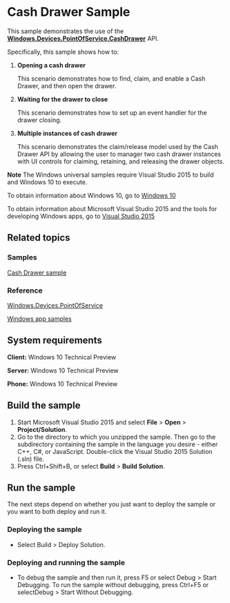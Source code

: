 # Cash Drawer Sample

This sample demonstrates the use of the [**Windows.Devices.PointOfService.CashDrawer**](http://msdn.microsoft.com/library/windows/apps/dn298071) API.

Specifically, this sample shows how to:

1.  **Opening a cash drawer**

    This scenario demonstrates how to find, claim, and enable a Cash Drawer, and then open the drawer.

2.  **Waiting for the drawer to close**

    This scenario demonstrates how to set up an event handler for the drawer closing.

3.  **Multiple instances of cash drawer**

    This scenario demonstrates the claim/release model used by the Cash Drawer API by allowing the user to manager two cash drawer instances with UI controls for claiming, retaining, and releasing the drawer objects.


**Note** The Windows universal samples require Visual Studio 2015 to build and Windows 10 to execute.
 
To obtain information about Windows 10, go to [Windows 10](http://go.microsoft.com/fwlink/?LinkID=532421)

To obtain information about Microsoft Visual Studio 2015 and the tools for developing Windows apps, go to [Visual Studio 2015](http://go.microsoft.com/fwlink/?LinkID=532422)

## Related topics

### Samples

[Cash Drawer sample](https://github.com/Microsoft/Windows-universal-samples/tree/master/cashdrawer)

### Reference

[Windows.Devices.PointOfService](http://msdn.microsoft.com/library/windows/apps/dn298071)

[Windows app samples](http://go.microsoft.com/fwlink/p/?LinkID=227694)

## System requirements

**Client:** Windows 10 Technical Preview

**Server:** Windows 10 Technical Preview

**Phone:**  Windows 10 Technical Preview

## Build the sample

1. Start Microsoft Visual Studio 2015 and select **File** \> **Open** \> **Project/Solution**.
2. Go to the directory to which you unzipped the sample. Then go to the subdirectory containing the sample in the language you desire - either C++, C#, or JavaScript. Double-click the Visual Studio 2015 Solution (.sln) file. 
3. Press Ctrl+Shift+B, or select **Build** \> **Build Solution**. 

## Run the sample

The next steps depend on whether you just want to deploy the sample or you want to both deploy and run it.

### Deploying the sample

- Select Build > Deploy Solution. 

### Deploying and running the sample

- To debug the sample and then run it, press F5 or select Debug >  Start Debugging. To run the sample without debugging, press Ctrl+F5 or selectDebug > Start Without Debugging. 
